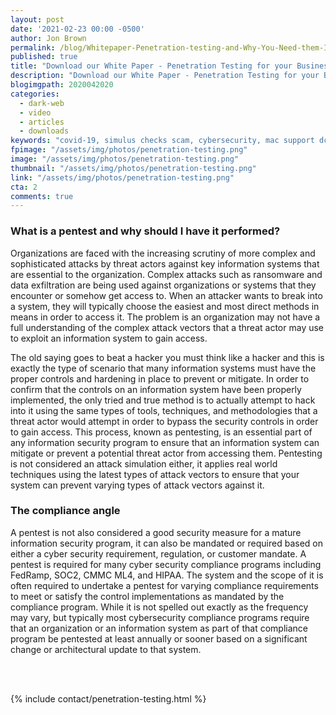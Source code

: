 ```yaml
---
layout: post
date: '2021-02-23 00:00 -0500'
author: Jon Brown
permalink: /blog/Whitepaper-Penetration-testing-and-Why-You-Need-them-In-2021/
published: true
title: "Download our White Paper - Penetration Testing for your Business"
description: "Download our White Paper - Penetration Testing for your Business"
blogimgpath: 2020042020
categories:
  - dark-web
  - video
  - articles
  - downloads
keywords: "covid-19, simulus checks scam, cybersecurity, mac support dc"
fpimage: "/assets/img/photos/penetration-testing.png"
image: "/assets/img/photos/penetration-testing.png"
thumbnail: "/assets/img/photos/penetration-testing.png"
link: "/assets/img/photos/penetration-testing.png"
cta: 2
comments: true
---
```

### What is a pentest and why should I have it performed?
Organizations are faced with the increasing scrutiny of more complex and sophisticated attacks by threat actors against key information systems that are essential to the organization.  Complex attacks such as ransomware and data exfiltration are being used against organizations or systems that they encounter or somehow get access to.  When an attacker wants to break into a system, they will typically choose the easiest and most direct methods in means in order to access it.  The problem is an organization may not have a full understanding of the complex attack vectors that a threat actor may use to exploit an information system to gain access.  

The old saying goes to beat a hacker you must think like a hacker and this is exactly the type of scenario that many information systems must have the proper controls and hardening in place to prevent or mitigate.  In order to confirm that the controls on an information system have been properly implemented, the only tried and true method is to actually attempt to hack into it using the same types of tools, techniques, and methodologies that a threat actor would attempt in order to bypass the security controls in order to gain access.  This process, known as pentesting, is an essential part of any information security program to ensure that an information system can mitigate or prevent a potential threat actor from accessing them.  Pentesting is not considered an attack simulation either, it applies real world techniques using the latest types of attack vectors to ensure that your system can prevent varying types of attack vectors against it. 

### The compliance angle
A pentest is not also considered a good security measure for a mature information security program, it can also be mandated or required based on either a cyber security requirement, regulation, or customer mandate.  A pentest is required for many cyber security compliance programs including FedRamp, SOC2, CMMC ML4, and HIPAA.  The system and the scope of it is often required to undertake a pentest for varying compliance requirements to meet or satisfy the control implementations as mandated by the compliance program.  While it is not spelled out exactly as the frequency may vary, but typically most cybersecurity compliance programs require that an organization or an information system as part of that compliance program be pentested at least annually or sooner based on a significant change or architectural update to that system.  

<br><br>


{% include contact/penetration-testing.html %}    

